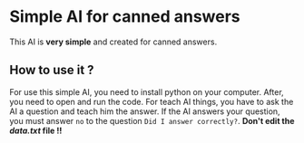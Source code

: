 # Simple AI for canned answers
This AI is **very simple** and created for canned answers.

## How to use it ?
For use this simple AI, you need to install python on your computer. After, you need to open and run the code. For teach AI things, you have to ask the AI ​​a question and teach him the answer. If the AI ​​answers your question, you must answer `no` to the question `Did I answer correctly?`.
**Don't edit the _data.txt_ file !!** 
